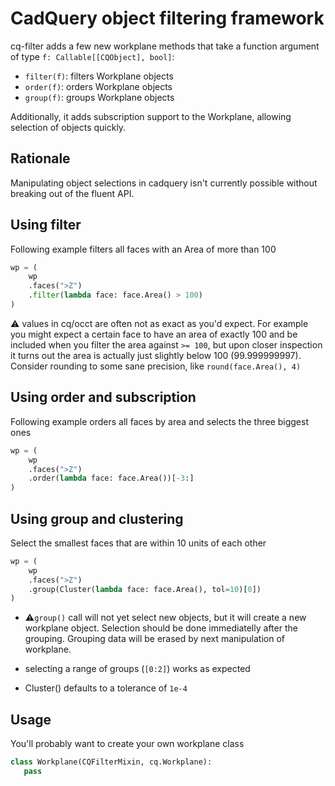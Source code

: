 # CadQuery object filtering framework


cq-filter adds a few new workplane methods that take a function argument
of type `f: Callable[[CQObject], bool]`:

* `filter(f)`: filters Workplane objects
* `order(f)`: orders Workplane objects
* `group(f)`: groups Workplane objects

Additionally, it adds subscription support to the Workplane, allowing 
selection of objects quickly.

## Rationale

Manipulating object selections in cadquery isn't currently possible without breaking out of the fluent API.


## Using filter

Following example filters all faces with an Area of more than 100

```python
wp = (
    wp
    .faces(">Z")
    .filter(lambda face: face.Area() > 100)
)
```

⚠️ values in cq/occt are often not as exact as you'd expect. For example you might expect a certain 
face to have an area of exactly 100 and be included when you filter the area against `>= 100`, but upon
closer inspection it turns out the area is actually just slightly below 100 (99.999999997). Consider rounding to some
sane precision, like `round(face.Area(), 4)`

## Using order and subscription

Following example orders all faces by area and selects the three biggest ones

```python
wp = (
    wp
    .faces(">Z")
    .order(lambda face: face.Area())[-3:]
)
```

## Using group and clustering


Select the smallest faces that are within 10 units of each other

```python
wp = (
    wp
    .faces(">Z")
    .group(Cluster(lambda face: face.Area(), tol=10)[0])
)
```

* ⚠️`group()` call will not yet select new objects, but it will create a new workplane object.
Selection should be done immediatelly after the grouping. Grouping data will be erased by 
next manipulation of workplane.

* selecting a range of groups (`[0:2]`) works as expected

* Cluster() defaults to a tolerance of `1e-4`

## Usage 

You'll probably want to create your own workplane class

```python 
class Workplane(CQFilterMixin, cq.Workplane):
   pass
```
